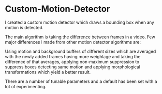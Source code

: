 # Custom-Motion-Detector
I created a custom motion detector which draws a bounding box when any motion is detected. 

The main algorithm is taking the difference between frames in a video. Few major differences I made from other motion detector algorithms are: 

Using motion and background buffers of different sizes which are averaged with the newly added frames having more weightage and taking the difference of that averages, applying non-maximum suppression to suppress boxes detecting same motion and applying morphological transformations which yield a better result.  

There are a number of tunable parameters and a default has been set with a lot of experimenting. 


